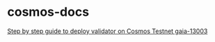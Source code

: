 # cosmos-docs

[Step by step guide to deploy validator on Cosmos Testnet gaia-13003](https://github.com/meet-one/cosmos-docs/blob/master/join-testnets.md)
